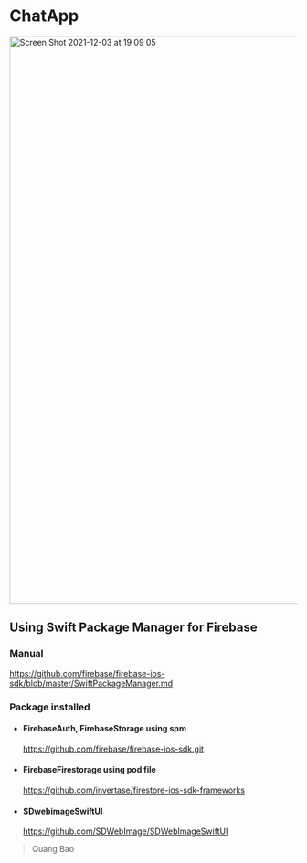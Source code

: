 # ChatApp
<img width="994" alt="Screen Shot 2021-12-03 at 19 09 05" src="https://user-images.githubusercontent.com/66858640/144600282-036b6790-b29a-401f-b11b-a4b4e6de5d0a.png">


## Using Swift Package Manager for Firebase
### Manual 
https://github.com/firebase/firebase-ios-sdk/blob/master/SwiftPackageManager.md
### Package installed
  - #### FirebaseAuth, FirebaseStorage using spm 
    https://github.com/firebase/firebase-ios-sdk.git
  - #### FirebaseFirestorage using pod file
    https://github.com/invertase/firestore-ios-sdk-frameworks
  - #### SDwebimageSwiftUI
    https://github.com/SDWebImage/SDWebImageSwiftUI

>Quang Bao

